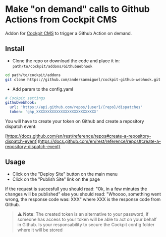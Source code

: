 # Make "on demand" calls to Github Actions from Cockpit CMS

Addon for [Cockpit CMS](https://getcockpit.com/) to trigger a Github Action on demand.

## Install

* Clone the repo or download the code and place it in: `path/to/cockpit/addons/GithubWebhook`

```bash
cd path/to/cockpit/addons
git clone https://github.com/andersanmiguel/cockpit-github-webhook.git GithubWebhook
```

* Add param to the config.yaml

```yaml
# Cockpit settings
githubwebhook:
  url: 'https://api.github.com/repos/{user}/{repo}/dispatches'
  token: 'ghp_XXXXXXXXXXXXXXXXXXXXXXXXXXX'
```

You will have to create your token on Github and create a repository dispatch event:

[https://docs.github.com/en/rest/reference/repos#create-a-repository-dispatch-event](https://docs.github.com/en/rest/reference/repos#create-a-repository-dispatch-event)

## Usage

* Click on the "Deploy Site" button on the main menu
* Click on the "Publish Site" link on the page

If the request is succesfull you should read: "Ok, in a few minutes the changes will be published" else you should read: "Whoooo, something went wrong, the response code was: XXX" where XXX is the response code from Github.

> :warning: **Note**: The created token is an alternative to your password, if someone has access to your token will be able to act on your behalf in Github. Is your responsability to secure the Cockpit config folder where it will be stored
 
